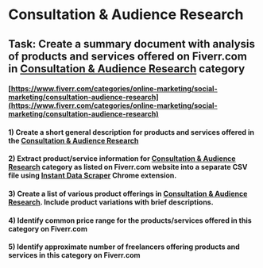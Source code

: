 # Consultation & Audience Research
## Task: Create a summary document with analysis of products and services offered on Fiverr.com in [Consultation & Audience Research](https://www.fiverr.com/categories/online-marketing/social-marketing/consultation-audience-research) category
#### [https://www.fiverr.com/categories/online-marketing/social-marketing/consultation-audience-research](https://www.fiverr.com/categories/online-marketing/social-marketing/consultation-audience-research)
#### 1) Create a short general description for products and services offered in the [Consultation & Audience Research](https://www.fiverr.com/categories/online-marketing/social-marketing/consultation-audience-research)
#### 2) Extract product/service information for [Consultation & Audience Research](https://www.fiverr.com/categories/online-marketing/social-marketing/consultation-audience-research) category as listed on Fiverr.com website into a separate CSV file using [Instant Data Scraper](https://chrome.google.com/webstore/detail/instant-data-scraper/ofaokhiedipichpaobibbnahnkdoiiah) Chrome extension.
#### 3) Create a list of various product offerings in [Consultation & Audience Research](https://www.fiverr.com/categories/online-marketing/social-marketing/consultation-audience-research). Include product variations with brief descriptions.
#### 4) Identify common price range for the products/services offered in this category on Fiverr.com
#### 5) Identify approximate number of freelancers offering products and services in this category on Fiverr.com
